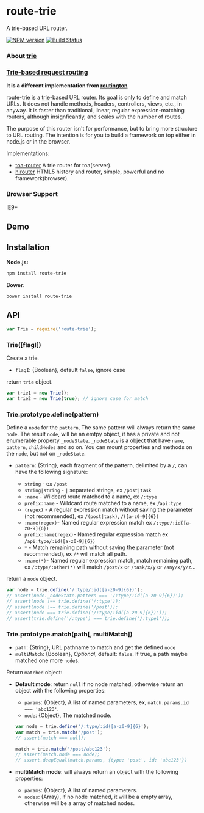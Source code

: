route-trie
====
A trie-based URL router.

[![NPM version][npm-image]][npm-url]
[![Build Status][travis-image]][travis-url]

### About [trie](http://en.wikipedia.org/wiki/Trie)

### [Trie-based request routing](http://blog.vulcanproxy.com/trie-based-http-requests-routing/)

**It is a different implementation from [routington](https://github.com/pillarjs/routington)**

route-trie is a [trie](http://en.wikipedia.org/wiki/Trie)-based URL router.
Its goal is only to define and match URLs.
It does not handle methods, headers, controllers, views, etc., in anyway.
It is faster than traditional, linear, regular expression-matching routers, although insignficantly,
and scales with the number of routes.

The purpose of this router isn't for performance, but to bring more structure to URL routing.
The intention is for you to build a framework on top either in node.js or in the browser.

Implementations:

- [toa-router](https://github.com/toajs/toa-router) A trie router for toa(server).
- [hirouter](https://github.com/teambition/hirouter) HTML5 history and router, simple, powerful and no framework(browser).

### Browser Support

IE9+

## Demo

## Installation

**Node.js:**

```sh
npm install route-trie
```

**Bower:**

```sh
bower install route-trie
```

## API

```js
var Trie = require('route-trie');
```

### Trie([flagI])

Create a trie.

- `flagI`: {Boolean}, default `false`, ignore case

return `trie` object.

```js
var trie1 = new Trie();
var trie2 = new Trie(true); // ignore case for match
```

### Trie.prototype.define(pattern)

Define a `node` for the `pattern`, The same pattern will always return the same `node`. The result `node`, will be an emtpy object, it has a private and not enumerable property `_nodeState`. `_nodeState` is a object that have `name`, `pattern`, `childNodes` and so on. You can mount properties and methods on the `node`, but not on `_nodeState`.

- `pattern`: {String}, each fragment of the pattern, delimited by a `/`, can have the following signature:

  - `string` - ex `/post`
  - `string|string` - `|` separated strings, ex `/post|task`
  - `:name` - Wildcard route matched to a name, ex `/:type`
  - `prefix:name` - Wildcard route matched to a name, ex `/api:type`
  - `(regex)` - A regular expression match without saving the parameter (not recommended), ex `/(post|task)`, `/([a-z0-9]{6})`
  - `:name(regex)`- Named regular expression match ex `/:type/:id([a-z0-9]{6})`
  - `prefix:name(regex)`- Named regular expression match ex `/api:type/:id([a-z0-9]{6})`
  - `*` - Match remaining path without saving the parameter (not recommended), ex `/*` will match all path.
  - `:name(*)`- Named regular expression match, match remaining path, ex `/:type/:other(*)` will match `/post/x` or `/task/x/y` or `/any/x/y/z`...

return a `node` object.

```js
var node = trie.define('/:type/:id([a-z0-9]{6})');
// assert(node._nodeState.pattern === '/:type/:id([a-z0-9]{6})');
// assert(node !== trie.define('/:type'));
// assert(node !== trie.define('/post'));
// assert(node === trie.define('/:type/:id([a-z0-9]{6})'));
// assert(trie.define('/:type') === trie.define('/:type1'));
```

### Trie.prototype.match(path[, multiMatch])

- `path`: {String}, URL pathname to match and get the defined `node`
- `multiMatch`: {Boolean}, *Optional*, default: `false`. If true, a path maybe matched one more `node`s.

Return `matched` object:

- **Default mode**: return `null` if no node matched, otherwise return an object with the following properties:

  - `params`: {Object}, A list of named parameters, ex, `match.params.id === 'abc123'`.
  - `node`: {Object}, The matched node.

  ```js
  var node = trie.define('/:type/:id([a-z0-9]{6}');
  var match = trie.match('/post');
  // assert(match === null);

  match = trie.match('/post/abc123');
  // assert(match.node === node);
  // assert.deepEqual(match.params, {type: 'post', id: 'abc123'})
  ```

- **multiMatch mode**: will always return an object with the following properties:

  - `params`: {Object}, A list of named parameters.
  - `nodes`: {Array}, if no node matched, it will be a empty array, otherwise will be a array of matched nodes.


[npm-url]: https://npmjs.org/package/route-trie
[npm-image]: http://img.shields.io/npm/v/route-trie.svg

[travis-url]: https://travis-ci.org/zensh/route-trie
[travis-image]: http://img.shields.io/travis/zensh/route-trie.svg
